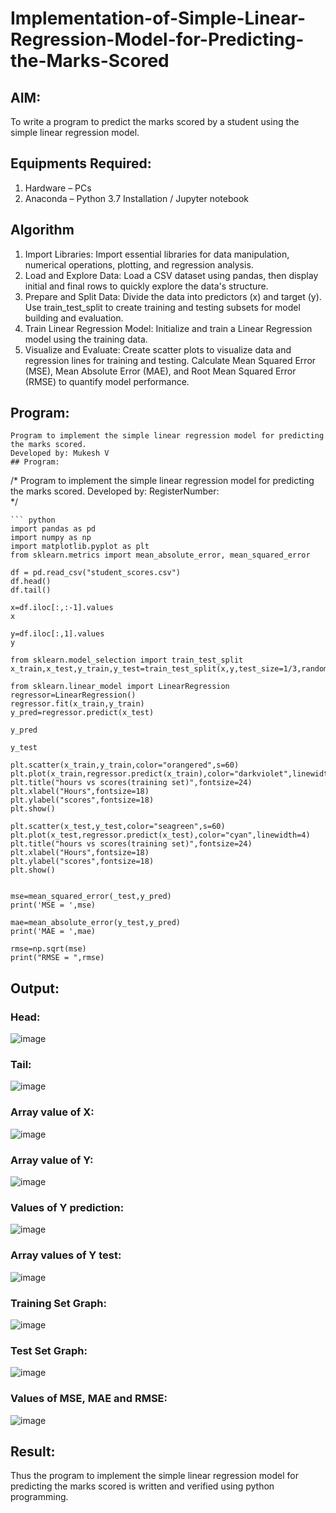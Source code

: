 # Implementation-of-Simple-Linear-Regression-Model-for-Predicting-the-Marks-Scored

## AIM:
To write a program to predict the marks scored by a student using the simple linear regression model.

## Equipments Required:
1. Hardware – PCs
2. Anaconda – Python 3.7 Installation / Jupyter notebook

## Algorithm
1. Import Libraries: Import essential libraries for data manipulation, numerical operations, plotting, and regression analysis.
2. Load and Explore Data: Load a CSV dataset using pandas, then display initial and final rows to quickly explore the data's structure.
3. Prepare and Split Data: Divide the data into predictors (x) and target (y). Use train_test_split to create training and testing subsets for model building and evaluation.
4. Train Linear Regression Model: Initialize and train a Linear Regression model using the training data.
5. Visualize and Evaluate: Create scatter plots to visualize data and regression lines for training and testing. Calculate Mean Squared Error (MSE), Mean Absolute Error (MAE), and Root Mean Squared Error (RMSE) to quantify model performance.
## Program:
```
Program to implement the simple linear regression model for predicting the marks scored.
Developed by: Mukesh V
## Program:
```
/*
Program to implement the simple linear regression model for predicting the marks scored.
Developed by: 
RegisterNumber:  
*/
```
``` python
import pandas as pd
import numpy as np
import matplotlib.pyplot as plt
from sklearn.metrics import mean_absolute_error, mean_squared_error

df = pd.read_csv("student_scores.csv") 
df.head()
df.tail()

x=df.iloc[:,:-1].values
x

y=df.iloc[:,1].values
y

from sklearn.model_selection import train_test_split
x_train,x_test,y_train,y_test=train_test_split(x,y,test_size=1/3,random_state=0)

from sklearn.linear_model import LinearRegression
regressor=LinearRegression()
regressor.fit(x_train,y_train)
y_pred=regressor.predict(x_test)

y_pred

y_test

plt.scatter(x_train,y_train,color="orangered",s=60)
plt.plot(x_train,regressor.predict(x_train),color="darkviolet",linewidth=4)
plt.title("hours vs scores(training set)",fontsize=24)
plt.xlabel("Hours",fontsize=18)
plt.ylabel("scores",fontsize=18)
plt.show()

plt.scatter(x_test,y_test,color="seagreen",s=60)
plt.plot(x_test,regressor.predict(x_test),color="cyan",linewidth=4)
plt.title("hours vs scores(training set)",fontsize=24)
plt.xlabel("Hours",fontsize=18)
plt.ylabel("scores",fontsize=18)
plt.show()


mse=mean_squared_error(_test,y_pred)
print('MSE = ',mse)

mae=mean_absolute_error(y_test,y_pred)
print('MAE = ',mae)

rmse=np.sqrt(mse)
print("RMSE = ",rmse)
```


## Output:
### Head:
![image](https://github.com/MukeshVelmurugan/Implementation-of-Simple-Linear-Regression-Model-for-Predicting-the-Marks-Scored/assets/118707363/18f3af86-9ae2-4494-bb61-636b83a7bcd5)
### Tail:
![image](https://github.com/MukeshVelmurugan/Implementation-of-Simple-Linear-Regression-Model-for-Predicting-the-Marks-Scored/assets/118707363/0a120341-9b3f-4ee2-8740-1ea5cdc71610)
### Array value of X:
![image](https://github.com/MukeshVelmurugan/Implementation-of-Simple-Linear-Regression-Model-for-Predicting-the-Marks-Scored/assets/118707363/e296242a-26a5-4ba3-9736-86bc8fe4e85c)
### Array value of Y:
![image](https://github.com/MukeshVelmurugan/Implementation-of-Simple-Linear-Regression-Model-for-Predicting-the-Marks-Scored/assets/118707363/c25d4900-5e51-4bf7-8db7-1ec80106ab55)
### Values of Y prediction:
![image](https://github.com/MukeshVelmurugan/Implementation-of-Simple-Linear-Regression-Model-for-Predicting-the-Marks-Scored/assets/118707363/611f79c2-9b85-47f4-9a9f-6fbe4dc4e7ee)
### Array values of Y test:
![image](https://github.com/MukeshVelmurugan/Implementation-of-Simple-Linear-Regression-Model-for-Predicting-the-Marks-Scored/assets/118707363/df0a81e5-6894-4e45-9037-6dce6cb3a7d7)
### Training Set Graph:
![image](https://github.com/MukeshVelmurugan/Implementation-of-Simple-Linear-Regression-Model-for-Predicting-the-Marks-Scored/assets/118707363/42c59aa0-503e-4dc8-b41a-315bdd9680c1)
### Test Set Graph:
![image](https://github.com/MukeshVelmurugan/Implementation-of-Simple-Linear-Regression-Model-for-Predicting-the-Marks-Scored/assets/118707363/8e868618-b584-4339-a91e-3b07e48301ba)
### Values of MSE, MAE and RMSE:
![image](https://github.com/MukeshVelmurugan/Implementation-of-Simple-Linear-Regression-Model-for-Predicting-the-Marks-Scored/assets/118707363/08d3470e-d71f-43e9-971f-e4871b589271)



## Result:
Thus the program to implement the simple linear regression model for predicting the marks scored is written and verified using python programming.

